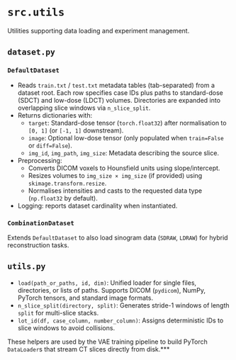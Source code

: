 # `src.utils`

Utilities supporting data loading and experiment management.

## `dataset.py`

### `DefaultDataset`
- Reads `train.txt` / `test.txt` metadata tables (tab-separated) from a dataset root. Each row specifies case IDs plus paths to standard-dose (SDCT) and low-dose (LDCT) volumes. Directories are expanded into overlapping slice windows via `n_slice_split`.
- Returns dictionaries with:
  - `target`: Standard-dose tensor (`torch.float32`) after normalisation to `[0, 1]` (or `[-1, 1]` downstream).
  - `image`: Optional low-dose tensor (only populated when `train=False` or `diff=False`).
  - `img_id`, `img_path`, `img_size`: Metadata describing the source slice.
- Preprocessing:
  - Converts DICOM voxels to Hounsfield units using slope/intercept.
  - Resizes volumes to `img_size × img_size` (if provided) using `skimage.transform.resize`.
  - Normalises intensities and casts to the requested data type (`np.float32` by default).
- Logging: reports dataset cardinality when instantiated.

### `CombinationDataset`
Extends `DefaultDataset` to also load sinogram data (`SDRAW`, `LDRAW`) for hybrid reconstruction tasks.

## `utils.py`

- `load(path_or_paths, id, dim)`: Unified loader for single files, directories, or lists of paths. Supports DICOM (`pydicom`), NumPy, PyTorch tensors, and standard image formats.
- `n_slice_split(directory, split)`: Generates stride-1 windows of length `split` for multi-slice stacks.
- `lot_id(df, case_column, number_column)`: Assigns deterministic IDs to slice windows to avoid collisions.

These helpers are used by the VAE training pipeline to build PyTorch `DataLoader`s that stream CT slices directly from disk.***
